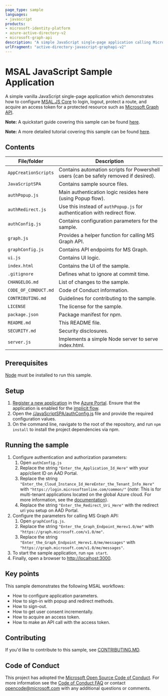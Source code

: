 ```yaml
---
page_type: sample
languages:
- javascript
products:
- microsoft-identity-platform
- azure-active-directory-v2
- microsoft-graph-api
description: "A simple JavaScript single-page application calling Microsoft Graph API using msal.js (w/ AAD v2 endpoint)"
urlFragment: "active-directory-javascript-graphapi-v2"
---
```


# MSAL JavaScript Sample Application

A simple vanilla JavaScript single-page application which demonstrates how to configure [MSAL.JS Core](https://www.npmjs.com/package/msal) to login, logout, protect a route, and acquire an access token for a protected resource such as [Microsoft Graph API](https://docs.microsoft.com/en-us/graph/overview).

**Note:** A quickstart guide covering this sample can be found [here](https://docs.microsoft.com/azure/active-directory/develop/quickstart-v2-javascript).

**Note:** A more detailed tutorial covering this sample can be found [here](https://docs.microsoft.com/azure/active-directory/develop/tutorial-v2-javascript-spa).

## Contents

| File/folder       | Description                                |
|-------------------|--------------------------------------------|
| `AppCreationScripts`   | Contains automation scripts for Powershell users (can be safely removed if desired).|
| `JavaScriptSPA`   | Contains sample source files.  |
| `authPopup.js`   | Main authentication logic resides here (using Popup flow).            |
| `authRedirect.js`   | Use this instead of `authPopup.js` for authentication with redirect flow.   |
| `authConfig.js`   | Contains configuration parameters for the sample. |
| `graph.js`   | Provides a helper function for calling MS Graph API.   |
| `graphConfig.js`   | Contains API endpoints for MS Graph.   |
| `ui.js`   | Contains UI logic.   |
| `index.html`   |  Contains the UI of the sample.                       |
| `.gitignore`      | Defines what to ignore at commit time.      |
| `CHANGELOG.md`    | List of changes to the sample.             |
| `CODE_OF_CONDUCT.md` | Code of Conduct information.            |
| `CONTRIBUTING.md` | Guidelines for contributing to the sample. |
| `LICENSE`         | The license for the sample.                |
| `package.json`    | Package manifest for npm.                   |
| `README.md`       | This README file.                          |
| `SECURITY.md`     | Security disclosures.                      |
| `server.js`     | Implements a simple Node server to serve index.html.  |

## Prerequisites

[Node](https://nodejs.org/en/) must be installed to run this sample.

## Setup

1. [Register a new application](https://docs.microsoft.com/azure/active-directory/develop/scenario-spa-app-registration) in the [Azure Portal](https://portal.azure.com). Ensure that the application is enabled for the [implicit flow](https://docs.microsoft.com/en-us/azure/active-directory/develop/v2-oauth2-implicit-grant-flow).
2. Open the [/JavaScriptSPA/authConfig.js](./JavaScriptSPA/authConfig.js) file and provide the required configuration values.
3. On the command line, navigate to the root of the repository, and run `npm install` to install the project dependencies via npm.

## Running the sample

1. Configure authentication and authorization parameters:
   1. Open `authConfig.js`
   2. Replace the string `"Enter_the_Application_Id_Here"` with your app/client ID on AAD Portal.
   3. Replace the string `"Enter_the_Cloud_Instance_Id_HereEnter_the_Tenant_Info_Here"` with `"https://login.microsoftonline.com/common/"` (*note*: This is for multi-tenant applications located on the global Azure cloud. For more information, see the [documentation](https://docs.microsoft.com/en-us/azure/active-directory/develop/quickstart-v2-javascript)).
   4. Replace the string `"Enter_the_Redirect_Uri_Here"` with the redirect uri you setup on AAD Portal.
2. Configure the parameters for calling MS Graph API:
   1. Open `graphConfig.js`.
   2. Replace the string `"Enter_the_Graph_Endpoint_Herev1.0/me"` with `"https://graph.microsoft.com/v1.0/me"`.
   3. Replace the string `"Enter_the_Graph_Endpoint_Herev1.0/me/messages"` with `"https://graph.microsoft.com/v1.0/me/messages"`.
3. To start the sample application, run `npm start`.
4. Finally, open a browser to [http://localhost:3000](http://localhost:3000).

## Key points

This sample demonstrates the following MSAL workflows:

* How to configure application parameters.
* How to sign-in with popup and redirect methods.
* How to sign-out.
* How to get user consent incrementally.
* How to acquire an access token.
* How to make an API call with the access token.

## Contributing

If you'd like to contribute to this sample, see [CONTRIBUTING.MD](./CONTRIBUTING.md).

## Code of Conduct

This project has adopted the [Microsoft Open Source Code of Conduct](https://opensource.microsoft.com/codeofconduct/).
For more information see the [Code of Conduct FAQ](https://opensource.microsoft.com/codeofconduct/faq/) or
contact [opencode@microsoft.com](mailto:opencode@microsoft.com) with any additional questions or comments.
